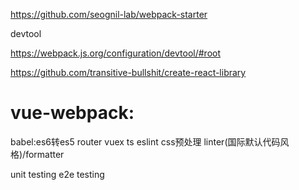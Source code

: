 https://github.com/seognil-lab/webpack-starter 


devtool 

https://webpack.js.org/configuration/devtool/#root 


https://github.com/transitive-bullshit/create-react-library 


# vue-webpack:
babel:es6转es5
router
vuex
ts
eslint
css预处理
linter(国际默认代码风格)/formatter 

unit testing
e2e testing

